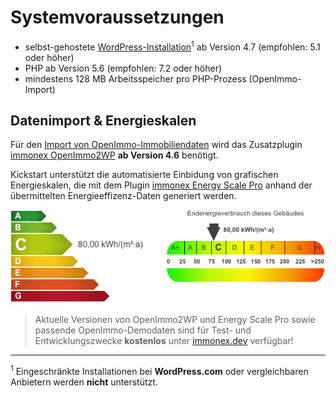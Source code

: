 # Systemvoraussetzungen

- selbst-gehostete [WordPress-Installation](https://de.wordpress.org/download/)<sup>1</sup> ab Version 4.7 (empfohlen: 5.1 oder höher)
- PHP ab Version 5.6 (empfohlen: 7.2 oder höher)
- mindestens 128 MB Arbeitsspeicher pro PHP-Prozess (OpenImmo-Import)

## Datenimport & Energieskalen

Für den [Import von OpenImmo-Immobiliendaten](schnellstart/import) wird das Zusatzplugin [immonex OpenImmo2WP](https://plugins.inveris.de/de/shop/immonex-openimmo2wp) **ab Version 4.6** benötigt.

Kickstart unterstützt die automatisierte Einbidung von grafischen Energieskalen, die mit dem Plugin [immonex Energy Scale Pro](https://plugins.inveris.de/de/shop/immonex-energy-scale-pro) anhand der übermittelten Energieeffizenz-Daten generiert werden.

![Energy Scale Pro Energieskalen](assets/scst-esp.png)

> Aktuelle Versionen von OpenImmo2WP und Energy Scale Pro sowie passende OpenImmo-Demodaten sind für Test- und Entwicklungszwecke **kostenlos** unter [immonex.dev](https://immonex.dev/) verfügbar!

---

<sup>1</sup> Eingeschränkte Installationen bei **WordPress.com** oder vergleichbaren Anbietern werden **nicht** unterstützt.